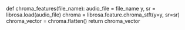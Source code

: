 def chroma_features(file_name):
  audio_file = file_name
  y, sr = librosa.load(audio_file)
  chroma = librosa.feature.chroma_stft(y=y, sr=sr)
  chroma_vector = chroma.flatten()
  return chroma_vector
